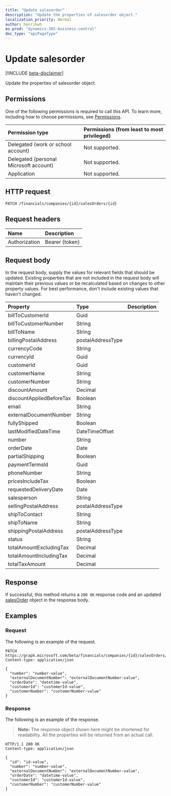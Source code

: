 ```yaml
---
title: "Update salesorder"
description: "Update the properties of salesorder object."
localization_priority: Normal
author: henrikwh
ms.prod: "dynamics-365-business-central"
doc_type: "apiPageType"
---
```


# Update salesorder

[!INCLUDE [beta-disclaimer](../../includes/beta-disclaimer.md)]

Update the properties of salesorder object.

## Permissions

One of the following permissions is required to call this API. To learn more, including how to choose permissions, see [Permissions](/graph/permissions-reference).

| Permission type                        | Permissions (from least to most privileged) |
|:---------------------------------------|:--------------------------------------------|
| Delegated (work or school account)     | Not supported. |
| Delegated (personal Microsoft account) | Not supported. |
| Application                            | Not supported. |

## HTTP request

<!-- { "blockType": "ignored" } -->

```http
PATCH /financials/companies/{id}/salesOrders/{id}
```

## Request headers

| Name       | Description|
|:-----------|:-----------|
| Authorization | Bearer {token} |

## Request body

In the request body, supply the values for relevant fields that should be updated. Existing properties that are not included in the request body will maintain their previous values or be recalculated based on changes to other property values. For best performance, don't include existing values that haven't changed.

| Property     | Type        | Description |
|:-------------|:------------|:------------|
|billToCustomerId|Guid||
|billToCustomerNumber|String||
|billToName|String||
|billingPostalAddress|postalAddressType||
|currencyCode|String||
|currencyId|Guid||
|customerId|Guid||
|customerName|String||
|customerNumber|String||
|discountAmount|Decimal||
|discountAppliedBeforeTax|Boolean||
|email|String||
|externalDocumentNumber|String||
|fullyShipped|Boolean||
|lastModifiedDateTime|DateTimeOffset||
|number|String||
|orderDate|Date||
|partialShipping|Boolean||
|paymentTermsId|Guid||
|phoneNumber|String||
|pricesIncludeTax|Boolean||
|requestedDeliveryDate|Date||
|salesperson|String||
|sellingPostalAddress|postalAddressType||
|shipToContact|String||
|shipToName|String||
|shippingPostalAddress|postalAddressType||
|status|String||
|totalAmountExcludingTax|Decimal||
|totalAmountIncludingTax|Decimal||
|totalTaxAmount|Decimal||

## Response

If successful, this method returns a `200 OK` response code and an updated [salesOrder](../resources/dynamics-salesorder.md) object in the response body.

## Examples

### Request

The following is an example of the request.
<!-- {
  "blockType": "request",
  "name": "update_salesorder"
}-->

```http
PATCH https://graph.microsoft.com/beta/financials/companies/{id}/salesOrders/{id}
Content-type: application/json

{
  "number": "number-value",
  "externalDocumentNumber": "externalDocumentNumber-value",
  "orderDate": "datetime-value",
  "customerId": "customerId-value",
  "customerNumber": "customerNumber-value"
}
```

### Response

The following is an example of the response.

> **Note:** The response object shown here might be shortened for readability. All the properties will be returned from an actual call.

<!-- {
  "blockType": "response",
  "truncated": true,
  "@odata.type": "microsoft.graph.salesOrder"
} -->

```http
HTTP/1.1 200 OK
Content-type: application/json

{
  "id": "id-value",
  "number": "number-value",
  "externalDocumentNumber": "externalDocumentNumber-value",
  "orderDate": "datetime-value",
  "customerId": "customerId-value",
  "customerNumber": "customerNumber-value"
}
```

<!-- uuid: 16cd6b66-4b1a-43a1-adaf-3a886856ed98
2019-02-04 14:57:30 UTC -->
<!-- {
  "type": "#page.annotation",
  "description": "Update salesorder",
  "keywords": "",
  "section": "documentation",
  "tocPath": ""
}-->